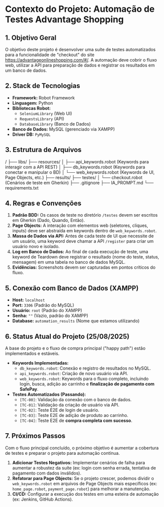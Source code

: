 # Contexto do Projeto: Automação de Testes Advantage Shopping

## 1. Objetivo Geral
O objetivo deste projeto é desenvolver uma suíte de testes automatizados para a funcionalidade de "checkout" do site https://advantageonlineshopping.com/#/. A automação deve cobrir o fluxo web, utilizar a API para preparação de dados e registrar os resultados em um banco de dados.

## 2. Stack de Tecnologias
* **Framework:** Robot Framework
* **Linguagem:** Python
* **Bibliotecas Robot:**
    * `SeleniumLibrary` (Web UI)
    * `RequestsLibrary` (API)
    * `DatabaseLibrary` (Banco de Dados)
* **Banco de Dados:** MySQL (gerenciado via XAMPP)
* **Driver DB:** `PyMySQL`

## 3. Estrutura de Arquivos
/
├── libs/
├── resources/
│   ├── api_keywords.robot  (Keywords para interagir com a API REST)
│   ├── db_keywords.robot   (Keywords para conectar e manipular o BD)
│   └── web_keywords.robot  (Keywords de UI, Page Objects, etc.)
├── results/
├── testes/
│   └── checkout.robot      (Cenários de teste em Gherkin)
├── .gitignore
├── IA_PROMPT.md
└── requirements.txt

## 4. Regras e Convenções
1.  **Padrão BDD:** Os casos de teste no diretório `/testes` devem ser escritos em Gherkin (Dado, Quando, Então).
2.  **Page Objects:** A interação com elementos web (seletores, cliques, inputs) deve ser abstraída em keywords dentro de `web_keywords.robot`.
3.  **Massa de Dados via API:** Antes de cada teste de UI que necessite de um usuário, uma keyword deve chamar a API `/register` para criar um usuário novo e isolado.
4.  **Log em Banco de Dados:** Ao final de cada execução de teste, uma keyword de Teardown deve registrar o resultado (nome do teste, status, mensagem) em uma tabela no banco de dados MySQL.
5.  **Evidências:** Screenshots devem ser capturadas em pontos críticos do fluxo.

## 5. Conexão com Banco de Dados (XAMPP)
* **Host:** `localhost`
* **Port:** `3306` (Padrão do MySQL)
* **Usuário:** `root` (Padrão do XAMPP)
* **Senha:** `""` (Vazio, padrão do XAMPP)
* **Database:** `automation_results` (Nome que estamos utilizando)

## 6. Status Atual do Projeto (25/08/2025)
A base do projeto e o fluxo de compra principal ("happy path") estão implementados e estáveis.
* **Keywords Implementadas:**
    * `db_keywords.robot`: Conexão e registro de resultados no MySQL.
    * `api_keywords.robot`: Criação de novo usuário via API.
    * `web_keywords.robot`: Keywords para o fluxo completo, incluindo login, busca, adição ao carrinho e **finalização de pagamento com SafePay**.
* **Testes Automatizados (Passando):**
    * `[TC-00]`: Validação da conexão com o banco de dados.
    * `[TC-01]`: Validação da criação de usuário via API.
    * `[TC-02]`: Teste E2E de login de usuário.
    * `[TC-03]`: Teste E2E de adição de produto ao carrinho.
    * `[TC-04]`: Teste E2E de **compra completa com sucesso**.

## 7. Próximos Passos
Com o fluxo principal concluído, o próximo objetivo é aumentar a cobertura de testes e preparar o projeto para automação contínua.
1.  **Adicionar Testes Negativos:** Implementar cenários de falha para aumentar a robustez da suíte (ex: login com senha errada, tentativa de pagamento com dados inválidos).
2.  **Refatorar para Page Objects:** Se o projeto crescer, podemos dividir o `web_keywords.robot` em arquivos de Page Objects mais específicos (ex: `home_page.robot`, `payment_page.robot`) para melhorar a manutenção.
3.  **CI/CD:** Configurar a execução dos testes em uma esteira de automação (ex: Jenkins, GitHub Actions).